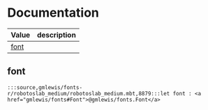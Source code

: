 # Documentation
|Value|description|
|---|---|
|[font](#font)||

## font

```moonbit
:::source,gmlewis/fonts-r/robotoslab_medium/robotoslab_medium.mbt,8879:::let font : <a href="gmlewis/fonts#Font">@gmlewis/fonts.Font</a>
```

